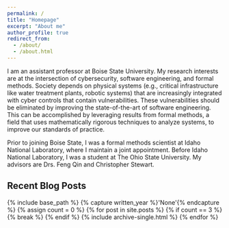 ```yaml
---
permalink: /
title: "Homepage"
excerpt: "About me"
author_profile: true
redirect_from:
  - /about/
  - /about.html
---
```


I am an assistant professor at Boise State University.
My research interests are at the intersection of cybersecurity, software engineering, and formal methods.
Society depends on physical systems (e.g., critical infrastructure like water treatment plants, robotic systems) that are increasingly integrated with cyber controls that contain vulnerabilities.
These vulnerabilities should be eliminated by improving the state-of-the-art of software engineering.
This can be accomplished by leveraging results from formal methods, a field that uses mathematically rigorous techniques to analyze systems, to improve our standards of practice.

Prior to joining Boise State, I was a formal methods scientist at Idaho National Laboratory, where I maintain a joint appointment.
Before Idaho National Laboratory, I was a student at The Ohio State University.
My advisors are Drs. Feng Qin and Christopher Stewart.


## Recent Blog Posts
{% include base_path %}
{% capture written_year %}'None'{% endcapture %}
{% assign count = 0 %}
{% for post in site.posts %}
  {% if count == 3 %}
    {% break %}
  {% endif %}
  {% include archive-single.html %}
{% endfor %}

